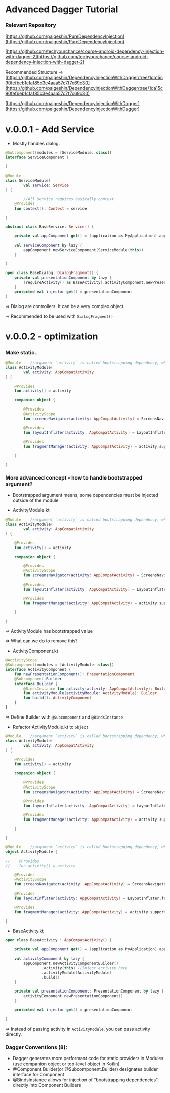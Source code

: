 # Advanced Dagger Tutorial

### Relevant Repository

[https://github.com/paigeshin/PureDependencyInjection](https://github.com/paigeshin/PureDependencyInjection)

[https://github.com/techyourchance/course-android-dependency-injection-with-dagger-2](https://github.com/techyourchance/course-android-dependency-injection-with-dagger-2)

Recommended Structure ⇒ [https://github.com/paigeshin/DependencyInjectionWithDagger/tree/1da15c90fefbeb1cfaf85c3e4aaa57c7f7c69c30](https://github.com/paigeshin/DependencyInjectionWithDagger/tree/1da15c90fefbeb1cfaf85c3e4aaa57c7f7c69c30)

[https://github.com/paigeshin/DependencyInjectionWithDagger](https://github.com/paigeshin/DependencyInjectionWithDagger)

# v.0.0.1 - Add Service

- Mostly handles dialog.

```kotlin
@Subcomponent(modules = [ServiceModule::class])
interface ServiceComponent {

}
```

```kotlin
@Module
class ServiceModule(
        val service: Service
) {

		//All service requires basically context
    @Provides
    fun context(): Context = service

}
```

```kotlin
abstract class BaseService: Service() {

    private val appComponent get() = (application as MyApplication).appComponent

    val serviceComponent by lazy {
        appComponent.newServiceComponent(ServiceModule(this))
    }

}
```

```kotlin
open class BaseDialog: DialogFragment() {
    private val presentationComponent by lazy {
        (requireActivity() as BaseActivity).activityComponent.newPresentationComponent()
    }
    protected val injector get() = presentationComponent
}
```

⇒ Dialog are controllers. It can be a very complex object.

⇒ Recommended to be used with `DialogFragment()`

# v.0.0.2 - optimization

### Make static..

```kotlin
@Module    //argument `activity` is called bootstrapping dependency, which you can only get when running application
class ActivityModule(
        val activity: AppCompatActivity
) {

    @Provides
    fun activity() = activity

    companion object {

        @Provides
        @ActivityScope
        fun screensNavigator(activity: AppCompatActivity) = ScreensNavigator(activity)

        @Provides
        fun layoutInflater(activity: AppCompatActivity) = LayoutInflater.from(activity)

        @Provides
        fun fragmentManager(activity: AppCompatActivity) = activity.supportFragmentManager

    }

}
```

### More advanced concept - how to handle bootstrapped argument?

- Bootstrapped argument means, some dependencies must be injected outside of the module

- ActivityModule.kt

```kotlin
@Module    //argument `activity` is called bootstrapping dependency, which you can only get when running application
class ActivityModule(
        val activity: AppCompatActivity
) {

    @Provides
    fun activity() = activity

    companion object {

        @Provides
        @ActivityScope
        fun screensNavigator(activity: AppCompatActivity) = ScreensNavigator(activity)

        @Provides
        fun layoutInflater(activity: AppCompatActivity) = LayoutInflater.from(activity)

        @Provides
        fun fragmentManager(activity: AppCompatActivity) = activity.supportFragmentManager

    }

}
```

⇒ ActivityModule has bootstrapped value

⇒ What can we do to remove this?

- ActivityComponent.kt

```kotlin
@ActivityScope
@Subcomponent(modules = [ActivityModule::class])
interface ActivityComponent {
    fun newPresentationComponent(): PresentationComponent
    @Subcomponent.Builder
    interface Builder {
        @BindsInstance fun activity(activity: AppCompatActivity): Builder
        fun activityModule(activityModule: ActivityModule): Builder
        fun build(): ActivityComponent
    }
}
```

⇒ Define Builder with `@Subcomponent` and `@BindsInstance`

- Refactor ActivityModule.kt to `object`

```kotlin
@Module    //argument `activity` is called bootstrapping dependency, which you can only get when running application
class ActivityModule(
        val activity: AppCompatActivity
) {

    @Provides
    fun activity() = activity

    companion object {

        @Provides
        @ActivityScope
        fun screensNavigator(activity: AppCompatActivity) = ScreensNavigator(activity)

        @Provides
        fun layoutInflater(activity: AppCompatActivity) = LayoutInflater.from(activity)

        @Provides
        fun fragmentManager(activity: AppCompatActivity) = activity.supportFragmentManager

    }

}
```

```kotlin
@Module    //argument `activity` is called bootstrapping dependency, which you can only get when running application
object ActivityModule {

//    @Provides
//    fun activity() = activity

    @Provides
    @ActivityScope
    fun screensNavigator(activity: AppCompatActivity) = ScreensNavigator(activity)

    @Provides
    fun layoutInflater(activity: AppCompatActivity) = LayoutInflater.from(activity)

    @Provides
    fun fragmentManager(activity: AppCompatActivity) = activity.supportFragmentManager

}
```

- BaseActivity.kt

```kotlin
open class BaseActivity : AppCompatActivity() {

    private val appComponent get() = (application as MyApplication).appComponent

    val activityComponent by lazy {
        appComponent.newActivityComponentBuilder()
                .activity(this) //Inject activity here
                .activityModule(ActivityModule)
                .build()
    }

    private val presentationComponent: PresentationComponent by lazy {
        activityComponent.newPresentationComponent()
    }

    protected val injector get() = presentationComponent

}
```

⇒ Instead of passing activity in `ActivityModule`, you can pass activity directly.

### Dagger Conventions (8):

- Dagger generates more performant code for static providers in Modules (use companion object or top-level object in Kotlin)
- @Component.Builder(or @Subcomponent.Builder) designates builder interface for Component
- @BindsInstance allows for injection of "bootstrapping dependencies" directly into Component Builders
